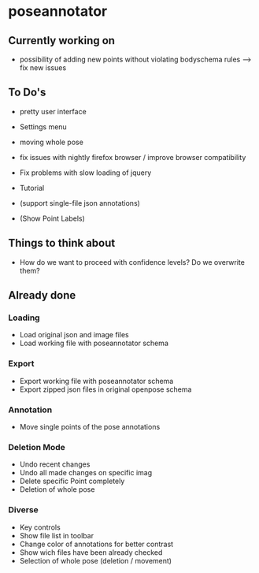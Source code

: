 # poseannotator

## Currently working on

* possibility of adding new points without violating bodyschema rules --> fix new issues

## To Do's

* pretty user interface
* Settings menu
* moving whole pose


* fix issues with nightly firefox browser / improve browser compatibility
* Fix problems with slow loading of jquery

* Tutorial

* (support single-file json annotations)
* (Show Point Labels)

## Things to think about

* How do we want to proceed with confidence levels? Do we overwrite them?

## Already done

  ### Loading
  * Load original json and image files
  * Load working file with poseannotator schema

  ### Export
  * Export working file with poseannotator schema
  * Export zipped json files in original openpose schema

  ### Annotation
  * Move single points of the pose annotations

  ### Deletion Mode
  * Undo recent changes
  * Undo all made changes on specific imag
  * Delete specific Point completely
  * Deletion of whole pose

  ### Diverse
  * Key controls
  * Show file list in toolbar
  * Change color of annotations for better contrast
  * Show wich files have been already checked
  * Selection of whole pose (deletion / movement)
